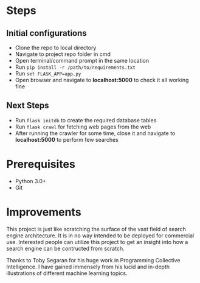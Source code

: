 # Steps

## Initial configurations
- Clone the repo to local directory
- Navigate to project repo folder in cmd
- Open terminal/command prompt in the same location
- Run `pip install -r /path/to/requirements.txt`
- Run `set FLASK_APP=app.py`
- Open browser and navigate to **localhost:5000** to check it all working fine


## Next Steps
- Run `flask initdb` to create the required database tables
- Run `flask crawl` for fetching web pages from the web
- After running the crawler for some time, close it and navigate to **localhost:5000** to perform few searches

# Prerequisites
- Python 3.0+ 
- Git

# Improvements

This project is just like scratching the surface of the vast field of search engine architecture. It is in no way intended to be deployed for commercial use. Interested people can utilize this project to get an insight into how a search engine can be contructed from scratch.

Thanks to Toby Segaran for his huge work in Programming Collective Intelligence. I have gained immensely from his lucid and in-depth illustrations of different machine learning topics.

